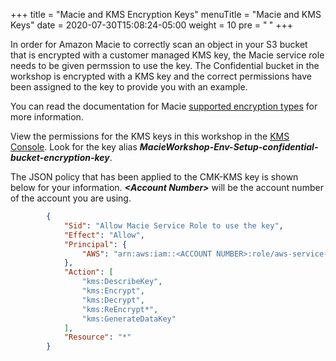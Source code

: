 +++
title = "Macie and KMS Encryption Keys"
menuTitle = "Macie and KMS Keys"
date = 2020-07-30T15:08:24-05:00
weight = 10
pre = "<b> </b>"
+++

In order for Amazon Macie to correctly scan an object in your S3 bucket that is encrypted with a customer managed KMS key, the Macie service role needs to be given permssion to use the key.  The Confidential bucket in the workshop is encrypted with a KMS key and the correct permissions have been assigned to the key to provide you with an example.  

You can read the documentation for Macie [supported encryption types](https://docs.aws.amazon.com/macie/latest/user/discovery-supported-encryption-types.html) for more information.  

View the permissions for the KMS keys in this workshop in the [KMS Console](https://console.aws.amazon.com/kms/home#/kms/keys).  Look for the key alias ***MacieWorkshop-Env-Setup-confidential-bucket-encryption-key***.  

The JSON policy that has been applied to the CMK-KMS key is shown below for your information.  ***\<Account Number\>*** will be the account number of the account you are using.

```json
        {
            "Sid": "Allow Macie Service Role to use the key",
            "Effect": "Allow",
            "Principal": {
                "AWS": "arn:aws:iam::<ACCOUNT NUMBER>:role/aws-service-role/macie.amazonaws.com/AWSServiceRoleForAmazonMacie"
            },
            "Action": [
                "kms:DescribeKey",
                "kms:Encrypt",
                "kms:Decrypt",
                "kms:ReEncrypt*",
                "kms:GenerateDataKey"
            ],
            "Resource": "*"
        }
```